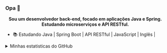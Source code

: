 ### Opa 👋
<p align="center">
    <b>Sou um desenvolvedor back-end, focado em aplicações Java e Spring. Estudando microserviços e API RESTful.</b>
</p>

<ul>
    <li>📚 Estudando Java | Spring Boot | API RESTful | JavaScript | Inglês | </li>
</ul>

<details>
    <summary>Minhas estatisticas do GitHub</summary>
    <p align="center">
        <img src="https://github-readme-stats-one-rho-30.vercel.app/api?username=mateusblm&theme=white&show_icons=true&include_all_commits=true" alt="" />
    </p>
    <p align="center">
        <b>Linguagens mais usadas:</b> <br />
        <img src="https://github-readme-stats-one-rho-30.vercel.app/api/top-langs?username=mateusblm&theme=white" alt="" />
    </p>
</details>
